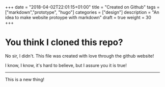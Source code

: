 +++
date = "2018-04-02T22:01:15+01:00"
title = "Created on Github"
tags = ["markdown","prototype", "hugo"]
categories = ["design"]
description = "An idea to make website protoype with markdown"
draft = true
weight = 30
+++

# You think I cloned this repo?

No sir, I didn't.   This file was created with love through the github website!

I know, I know, it's hard to believe, but I assure you it is true!

 ---

 This is a new thing!
